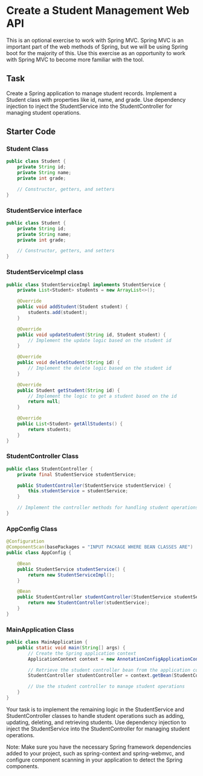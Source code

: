 # Create a Student Management Web API

This is an optional exercise to work with Spring MVC. Spring MVC is an important part of the web methods of Spring, but we will be using Spring boot for the majority of this.
Use this exercise as an opportunity to work with Spring MVC to become more familiar with the tool.

## Task

Create a Spring application to manage student records. Implement a Student class with properties like id, name, and grade. Use dependency injection to inject the StudentService into the StudentController for managing student operations.

## Starter Code

### Student Class

```java
public class Student {
    private String id;
    private String name;
    private int grade;

    // Constructor, getters, and setters
}
```

### StudentService interface

```java
public class Student {
    private String id;
    private String name;
    private int grade;

    // Constructor, getters, and setters
}
```

### StudentServiceImpl class

```java
public class StudentServiceImpl implements StudentService {
    private List<Student> students = new ArrayList<>();

    @Override
    public void addStudent(Student student) {
        students.add(student);
    }

    @Override
    public void updateStudent(String id, Student student) {
        // Implement the update logic based on the student id
    }

    @Override
    public void deleteStudent(String id) {
        // Implement the delete logic based on the student id
    }

    @Override
    public Student getStudent(String id) {
        // Implement the logic to get a student based on the id
        return null;
    }

    @Override
    public List<Student> getAllStudents() {
        return students;
    }
}
```

### StudentController Class

```java
public class StudentController {
    private final StudentService studentService;

    public StudentController(StudentService studentService) {
        this.studentService = studentService;
    }

    // Implement the controller methods for handling student operations
}
```

### AppConfig Class

```java
@Configuration
@ComponentScan(basePackages = "INPUT PACKAGE WHERE BEAN CLASSES ARE")
public class AppConfig {

    @Bean
    public StudentService studentService() {
        return new StudentServiceImpl();
    }

    @Bean
    public StudentController studentController(StudentService studentService) {
        return new StudentController(studentService);
    }
}
```

### MainApplication Class

```java
public class MainApplication {
    public static void main(String[] args) {
        // Create the Spring application context
        ApplicationContext context = new AnnotationConfigApplicationContext(AppConfig.class);

        // Retrieve the student controller bean from the application context
        StudentController studentController = context.getBean(StudentController.class);

        // Use the student controller to manage student operations
    }
}
```

Your task is to implement the remaining logic in the StudentService and StudentController classes to handle student operations such as adding, updating, deleting, and retrieving students. Use dependency injection to inject the StudentService into the StudentController for managing student operations.

Note: Make sure you have the necessary Spring framework dependencies added to your project, such as spring-context and spring-webmvc, and configure component scanning in your application to detect the Spring components.
